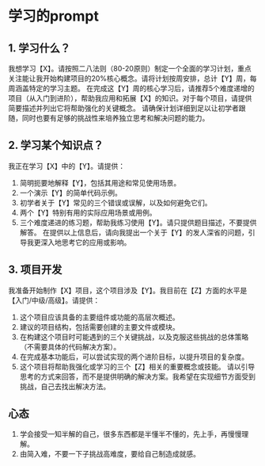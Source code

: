 # 学习的prompt

## 1. 学习什么？

我想学习【X】。请按照二八法则（80-20原则）制定一个全面的学习计划，重点关注能让我开始构建项目的20%核心概念。请将计划按周安排，总计【Y】周，每周涵盖特定的学习主题。 在完成这【Y】周的核心学习后，请推荐5个难度递增的项目（从入门到进阶），帮助我应用和拓展【X】的知识。对于每个项目，请提供简要描述并列出它将帮助强化的关键概念。 请确保计划详细到足以让初学者跟随，同时也要有足够的挑战性来培养独立思考和解决问题的能力。

## 2. 学习某个知识点？

我正在学习【X】中的【Y】。请提供：

1. 简明扼要地解释【Y】，包括其用途和常见使用场景。
2. 一个演示【Y】的简单代码示例。
3. 初学者关于【Y】常见的三个错误或误解，以及如何避免它们。
4. 两个【Y】特别有用的实际应用场景或用例。
5. 三个难度递进的练习题，帮助我练习使用【Y】。请只提供题目描述，不要提供解答。 在提供以上信息后，请向我提出一个关于【Y】的发人深省的问题，引导我更深入地思考它的应用或影响。

## 3. 项目开发

我准备开始制作【X】项目，这个项目涉及【Y】。我目前在【Z】方面的水平是【入门/中级/高级】。请提供：

1. 这个项目应该具备的主要组件或功能的高层次概述。
2. 建议的项目结构，包括需要创建的主要文件或模块。
3. 在构建这个项目时可能遇到的三个关键挑战，以及克服这些挑战的总体策略（不需要具体的代码解决方案）。
4. 在完成基本功能后，可以尝试实现的两个进阶目标，以提升项目的复杂度。
5. 这个项目将帮助我强化或学习的三个【Z】相关的重要概念或技能。 请以引导思考的方式来回答，而不是提供明确的解决方案。我希望在实现细节方面受到挑战，自己去找出解决方法。

## 心态

1. 学会接受一知半解的自己，很多东西都是半懂半不懂的，先上手，再慢慢理解。
2. 由简入难，不要一下子挑战高难度，要给自己制造成就感。
